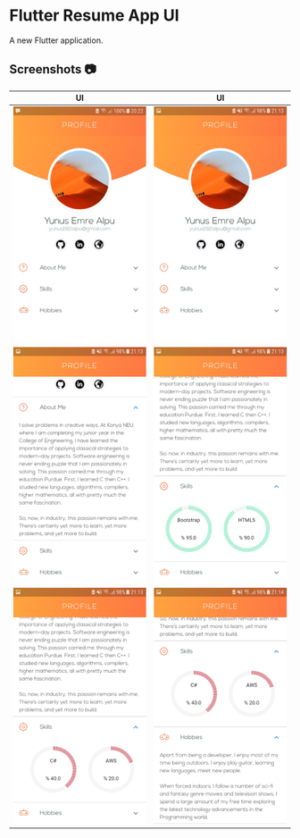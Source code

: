 # Flutter Resume App UI

A new Flutter application.

## Screenshots 📷

| UI  | UI |
| ------------- |:-------------:|
| ![alt text](https://github.com/YunusEmreAlps/Flutter_Resume_App_UI/blob/master/my_resume/ss/1.jpeg)| ![alt text](https://github.com/YunusEmreAlps/Flutter_Resume_App_UI/blob/master/my_resume/ss/2.jpeg) |
| ![alt text](https://github.com/YunusEmreAlps/Flutter_Resume_App_UI/blob/master/my_resume/ss/3.jpeg) | ![alt text](https://github.com/YunusEmreAlps/Flutter_Resume_App_UI/blob/master/my_resume/ss/4.jpeg) |
| ![alt text](https://github.com/YunusEmreAlps/Flutter_Resume_App_UI/blob/master/my_resume/ss/5.jpeg) | ![alt text](https://github.com/YunusEmreAlps/Flutter_Resume_App_UI/blob/master/my_resume/ss/6.jpeg)
